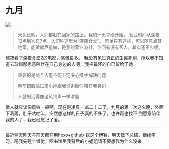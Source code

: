 <!-- ---
title: 九月
date: 2017-09-23 15:55:57
tags:
	- 随笔
--- -->
# 九月


![](http://blogs.c.yimg.jp/res/blog-0f-9f/mitsounob/folder/777168/15/32780715/img_0)

> 天色已晚，人们都赶在回家的路上，我的一天才刚开始。 营业时间从深夜12点到次日7点，人们称这里为“深夜食堂”。 菜单只有这些，可以随意点其他菜，能做就尽量做，是我的营业方针。你问有没有客人，其实还不少呢。

<!--more-->

熬夜看了深夜食堂2的电影，感慨良多。
我没有见过真正的生离死别，所以我不知道去珍惜那愿意陪伴在自己身边的人吧，我把最坏的自已留给了她

> 重要的是两个人能不能下定决心携手解决问题       
>
> 睡前把脸贴过来小声跟我说谢谢你陪在我身边
>
> 人就的活得像这风铃声一样清脆

做人就应该像风钤一般啊，现在是凌晨一点二十二了，九月的第一次这么晚，外面下着雨，肚子咕咕叫，突然想这样的日子真的不多了。也许再也找不
到愿意陪伴我的人了，我已经忘记了爱。

------



最近两天昨天与前天都在用hexo+github 搭这个博客，明天做下总结，继续学习。嗯我先睡个懒觉，图书馆坐我背后的小姐姐请不要想我为什么没来

